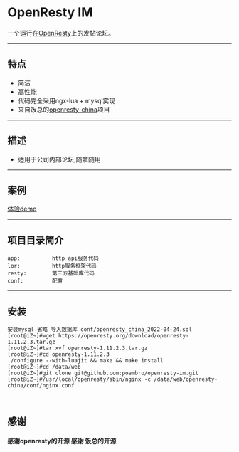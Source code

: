 # OpenResty IM  
一个运行在[OpenResty](http://openresty.org)上的发帖论坛。

---

## 特点
- 简洁  
- 高性能
- 代码完全采用ngx-lua + mysql实现
- 来自饭总的[openresty-china](https://github.com/sumory/openresty-china)项目
---

## 描述
- 适用于公司内部论坛,随拿随用

---

## 案例

   [体验demo](http://kefu2.youuue.com/)

---


## 项目目录简介
```
app:          http api服务代码
lor:          http服务框架代码
resty:        第三方基础库代码
conf:         配置
``` 

---


## 安装
``` 
安装mysql 省略 导入数据库 conf/openresty_china_2022-04-24.sql 
[root@iZ~]#wget https://openresty.org/download/openresty-1.11.2.3.tar.gz
[root@iZ~]#tar xvf openresty-1.11.2.3.tar.gz
[root@iZ~]#cd openresty-1.11.2.3
./configure --with-luajit && make && make install
[root@iZ~]#cd /data/web
[root@iZ~]#git clone git@github.com:poembro/openresty-im.git 
[root@iZ~]#/usr/local/openresty/sbin/nginx -c /data/web/openresty-china/conf/nginx.conf

 
```
 


## 感谢

#### 感谢openresty的开源 感谢 饭总的开源
 
 